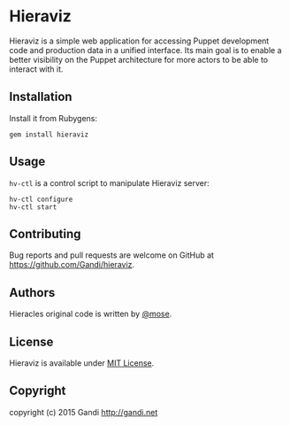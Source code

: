 Hieraviz
===============

Hieraviz is a simple web application for accessing Puppet development code and production data in a unified interface. Its main goal is to enable a better visibility on the Puppet architecture for more actors to be able to interact with it.


Installation 
-------------------
Install it from Rubygens:

    gem install hieraviz

Usage
----------
`hv-ctl` is a control script to manipulate Hieraviz server:

    hv-ctl configure
    hv-ctl start

Contributing
----------------
Bug reports and pull requests are welcome on GitHub at https://github.com/Gandi/hieraviz.

Authors
-----------
Hieracles original code is written by [@mose](https://github.com/mose).

License
-----------
Hieraviz is available under [MIT License](http://opensource.org/licenses/MIT).

Copyright
------------
copyright (c) 2015 Gandi http://gandi.net
